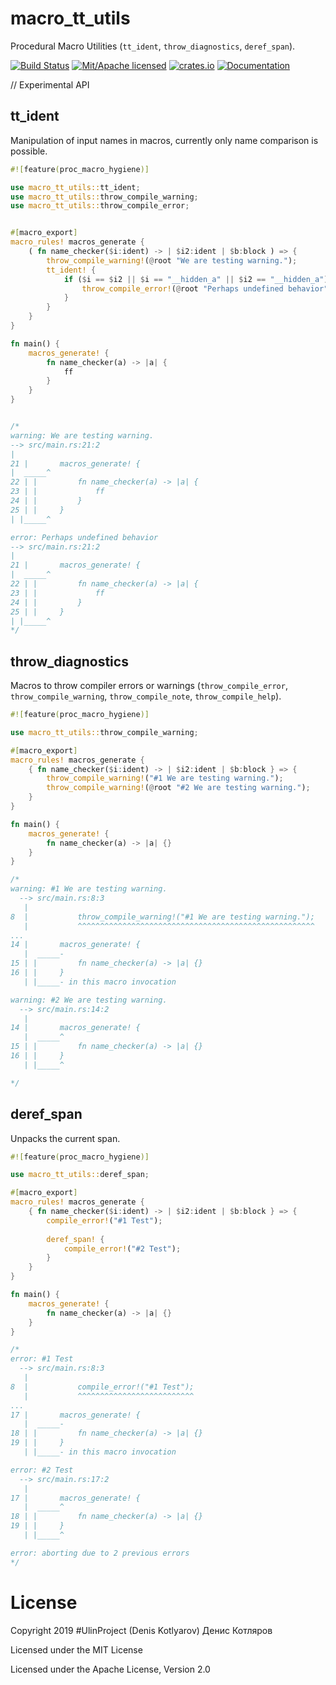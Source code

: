 # macro_tt_utils
Procedural Macro Utilities (```tt_ident```, ```throw_diagnostics```, ```deref_span```).

[![Build Status](https://travis-ci.org/clucompany/Goto.svg?branch=master)](https://travis-ci.org/clucompany/macro_tt_utils)
[![Mit/Apache licensed](https://img.shields.io/badge/license-MIT%2FApache--2.0-blue)](./LICENSE)
[![crates.io](http://meritbadge.herokuapp.com/goto)](https://crates.io/crates/macro_tt_utils)
[![Documentation](https://docs.rs/goto/badge.svg)](https://docs.rs/macro_tt_utils)

// Experimental API

## tt_ident
Manipulation of input names in macros, currently only name comparison is possible.

```rust
#![feature(proc_macro_hygiene)]

use macro_tt_utils::tt_ident;
use macro_tt_utils::throw_compile_warning;
use macro_tt_utils::throw_compile_error;


#[macro_export]
macro_rules! macros_generate {
	( fn name_checker($i:ident) -> | $i2:ident | $b:block ) => {
		throw_compile_warning!(@root "We are testing warning.");
		tt_ident! {
			if ($i == $i2 || $i == "__hidden_a" || $i2 == "__hidden_a") {
				throw_compile_error!(@root "Perhaps undefined behavior");
			}
		}
	}
}

fn main() {
	macros_generate! {
		fn name_checker(a) -> |a| {
			ff
		}
	}
}


/* 
warning: We are testing warning.
--> src/main.rs:21:2
|
21 |       macros_generate! {
|  _____^
22 | |         fn name_checker(a) -> |a| {
23 | |             ff
24 | |         }
25 | |     }
| |_____^

error: Perhaps undefined behavior
--> src/main.rs:21:2
|
21 |       macros_generate! {
|  _____^
22 | |         fn name_checker(a) -> |a| {
23 | |             ff
24 | |         }
25 | |     }
| |_____^
*/
```

## throw_diagnostics 
Macros to throw compiler errors or warnings (```throw_compile_error```, ```throw_compile_warning```, ```throw_compile_note```, ```throw_compile_help```).

```rust
#![feature(proc_macro_hygiene)]

use macro_tt_utils::throw_compile_warning;

#[macro_export]
macro_rules! macros_generate {
	{ fn name_checker($i:ident) -> | $i2:ident | $b:block } => {
		throw_compile_warning!("#1 We are testing warning.");
		throw_compile_warning!(@root "#2 We are testing warning.");
	}
}

fn main() {
	macros_generate! {
		fn name_checker(a) -> |a| {}
	}
}

/*
warning: #1 We are testing warning.
  --> src/main.rs:8:3
   |
8  |           throw_compile_warning!("#1 We are testing warning.");
   |           ^^^^^^^^^^^^^^^^^^^^^^^^^^^^^^^^^^^^^^^^^^^^^^^^^^^^^
...
14 |       macros_generate! {
   |  _____-
15 | |         fn name_checker(a) -> |a| {}
16 | |     }
   | |_____- in this macro invocation

warning: #2 We are testing warning.
  --> src/main.rs:14:2
   |
14 |       macros_generate! {
   |  _____^
15 | |         fn name_checker(a) -> |a| {}
16 | |     }
   | |_____^

*/
```

## deref_span
Unpacks the current span.


```rust
#![feature(proc_macro_hygiene)]

use macro_tt_utils::deref_span;

#[macro_export]
macro_rules! macros_generate {
	{ fn name_checker($i:ident) -> | $i2:ident | $b:block } => {
		compile_error!("#1 Test");
		
		deref_span! {
			compile_error!("#2 Test");
		}
	}
}

fn main() {
	macros_generate! {
		fn name_checker(a) -> |a| {}
	}
}

/*
error: #1 Test
  --> src/main.rs:8:3
   |
8  |           compile_error!("#1 Test");
   |           ^^^^^^^^^^^^^^^^^^^^^^^^^^
...
17 |       macros_generate! {
   |  _____-
18 | |         fn name_checker(a) -> |a| {}
19 | |     }
   | |_____- in this macro invocation

error: #2 Test
  --> src/main.rs:17:2
   |
17 |       macros_generate! {
   |  _____^
18 | |         fn name_checker(a) -> |a| {}
19 | |     }
   | |_____^

error: aborting due to 2 previous errors
*/
```


# License

Copyright 2019 #UlinProject (Denis Kotlyarov) Денис Котляров

Licensed under the MIT License

Licensed under the Apache License, Version 2.0


